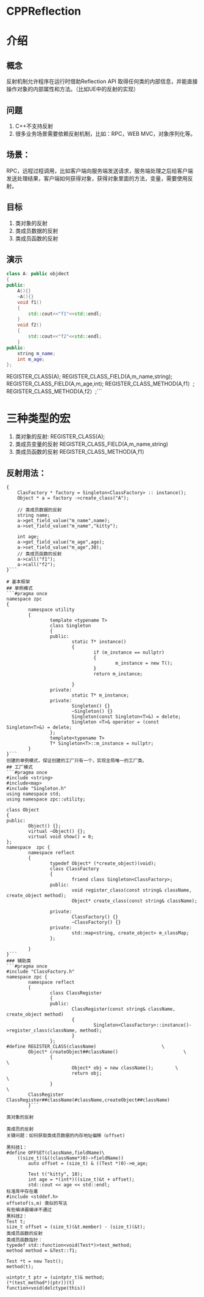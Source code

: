 # CPPReflection
# 介绍
## 概念
反射机制允许程序在运行时借助Reflection API 取得任何类的内部信息，并能直接操作对象的内部属性和方法。（比如UE中的反射的实现）<br>


## 问题
1. C++不支持反射
2. 很多业务场景需要依赖反射机制，比如：RPC，WEB MVC，对象序列化等。
## 场景：
RPC，远程过程调用，比如客户端向服务端发送请求，服务端处理之后给客户端发送处理结果，客户端如何获得对象，获得对象里面的方法，变量，需要使用反射。
## 目标
1. 类对象的反射
2. 类成员数据的反射
3. 类成员函数的反射

## 演示
``` C++
class A: public objdect
{
public:
    A(){}
    ~A(){}
    void f1()
    {
        std::cout<<"f1"<<std::endl;
    }
    void f2()
    {
        std::cout<<"f2"<<std::endl;
    }
public:
    string m_name;
    int m_age;
};
```

REGISTER_CLASS(A);
REGISTER_CLASS_FIELD(A,m_name,string);
REGISTER_CLASS_FIELD(A,m_age,int);
REGISTER_CLASS_METHOD(A,f1）;
REGISTER_CLASS_METHOD(A,f2）;```

# 三种类型的宏
1. 类对象的反射:
REGISTER_CLASS(A);
2. 类成员变量的反射
REGISTER_CLASS_FIELD(A,m_name,string)
3. 类成员函数的反射
REGISTER_CLASS_METHOD(A,f1）
## 反射用法：
```int main()
{
    ClasFactory * factory = Singleton<ClassFactory> :: instance();
    Object * a = factory ->create_class("A");
    
    // 类成员数据的反射
    string name;
    a->get_field_value("m_name",name);
    a->set_field_value("m_name","kitty");
    
    int age;
    a->get_field_value("m_age",age);
    a->set_field_value("m_age",30);
    // 类成员函数的反射
    a->call("f1");
    a->call("f2");
}```

# 基本框架
## 单例模式
```#pragma once
namespace zpc
{
        namespace utility
        {
                template <typename T>
                class Singleton
                {
                public:
                        static T* instance()
                        {
                                if (m_instance == nullptr)
                                {
                                        m_instance = new T();
                                }
                                return m_instance;

                        }
                private:
                        static T* m_instance;
                private:
                        Singleton() {}
                        ~Singleton() {}
                        Singleton(const Singleton<T>&) = delete;
                        Singleton <T>& operator = (const Singleton<T>&) = delete;
                };
                template<typename T>
                T* Singleton<T>::m_instance = nullptr;
        }
}```
创建的单例模式，保证创建的工厂只有一个，实现全局唯一的工厂类。
## 工厂模式
```#pragma once
#include <string>
#include<map>
#include "Singleton.h"
using namespace std;
using namespace zpc::utility;

class Object
{
public:
        Object() {};
        virtual ~Object() {};
        virtual void show() = 0;
};
namespace  zpc {
        namespace reflect
        {
                typedef Object* (*create_object)(void);
                class ClassFactory
                {
                        friend class Singleton<ClassFactory>;
                public:
                        void register_class(const string& className, create_object method);
                        Object* create_class(const string& className);

                private:
                        ClassFactory() {}
                        ~ClassFactory() {}
                private:
                        std::map<string, create_object> m_classMap;
                };

        }
}```
### 辅助类
```#pragma once
#include "ClassFactory.h"
namespace zpc {
        namespace reflect
        {
                class ClassRegister
                {
                public:
                        ClassRegister(const string& className, create_object method)
                        {
                                Singleton<ClassFactory>::instance()->register_class(className, method);
                        }
                };
#define REGISTER_CLASS(className)                        \
        Object* createObject##className()                        \
                {                                                                        \
                        Object* obj = new className();        \
                        return obj;                                                \
                }                                                                        \
        ClassRegister ClassRegister##className(#className,createObject##className)
        }```

类对象的反射

类成员的反射
关键问题：如何获取类成员数据的内存地址偏移（offset)

黑科技1：
#define OFFSET(className,fieldName)\
    ((size_t)(&((className*)0)->fieldName))
        auto offset = (size_t) & ((Test *)0)->m_age;

        Test t("kitty", 18);
        int age = *(int*)((size_t)&t + offset);
        std::cout << age << std::endl;
标准库中存在着
#include <stddef.h> 
offsetof(s,m) 类似的写法
有些编译器编译不通过
黑科技2：
Test t;
size_t offset = (size_t)(&t.member) - (size_t)(&t);
类成员函数的反射
类成员函数指针：
typedef std::function<void(Test*)>test_method;
method method = &Test::f1;

Test *t = new Test();
method(t);

uintptr_t ptr = (uintptr_t)& method;
(*(test_method*)(ptr))(t)
function<void(delctype(this))
